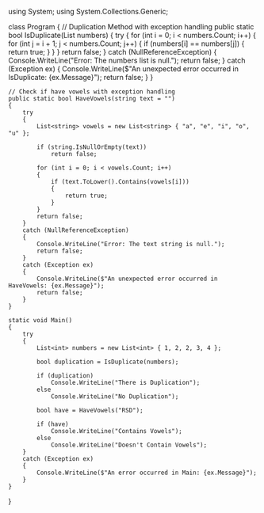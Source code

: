 using System;
using System.Collections.Generic;

class Program
{
    // Duplication Method with exception handling
    public static bool IsDuplicate(List<int> numbers)
    {
        try
        {
            for (int i = 0; i < numbers.Count; i++)
            {
                for (int j = i + 1; j < numbers.Count; j++)
                {
                    if (numbers[i] == numbers[j])
                    {
                        return true;
                    }
                }
            }
            return false;
        }
        catch (NullReferenceException)
        {
            Console.WriteLine("Error: The numbers list is null.");
            return false;
        }
        catch (Exception ex)
        {
            Console.WriteLine($"An unexpected error occurred in IsDuplicate: {ex.Message}");
            return false;
        }
    }

    // Check if have vowels with exception handling
    public static bool HaveVowels(string text = "")
    {
        try
        {
            List<string> vowels = new List<string> { "a", "e", "i", "o", "u" };
            
            if (string.IsNullOrEmpty(text))
                return false;

            for (int i = 0; i < vowels.Count; i++)
            {
                if (text.ToLower().Contains(vowels[i]))
                {
                    return true;
                }
            }
            return false;
        }
        catch (NullReferenceException)
        {
            Console.WriteLine("Error: The text string is null.");
            return false;
        }
        catch (Exception ex)
        {
            Console.WriteLine($"An unexpected error occurred in HaveVowels: {ex.Message}");
            return false;
        }
    }

    static void Main()
    {
        try
        {
            List<int> numbers = new List<int> { 1, 2, 2, 3, 4 };

            bool duplication = IsDuplicate(numbers);

            if (duplication)
                Console.WriteLine("There is Duplication");
            else
                Console.WriteLine("No Duplication");

            bool have = HaveVowels("RSD");

            if (have)
                Console.WriteLine("Contains Vowels");
            else
                Console.WriteLine("Doesn't Contain Vowels");
        }
        catch (Exception ex)
        {
            Console.WriteLine($"An error occurred in Main: {ex.Message}");
        }
    }
}